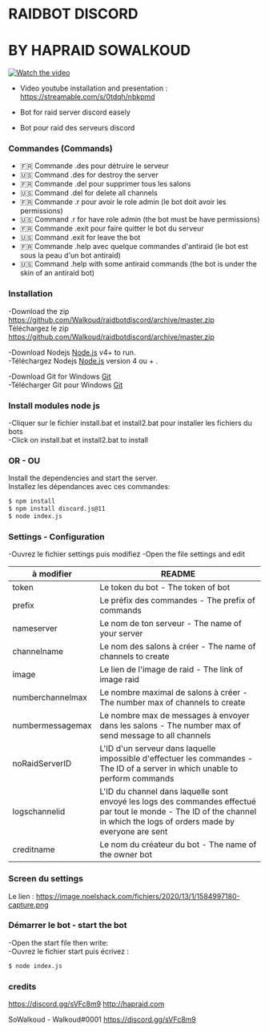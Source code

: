 
# RAIDBOT DISCORD 
# BY HAPRAID SOWALKOUD
[![Watch the video](d)](https://streamable.com/s/0tdqh/nbkpmd)

- Video youtube installation and presentation : https://streamable.com/s/0tdqh/nbkpmd

- Bot for raid server discord easely
- Bot pour raid des serveurs discord
### Commandes (Commands)

  -  🇫🇷 Commande .des pour détruire le serveur
  - 🇺🇸 Command .des for destroy the server
  - 🇫🇷 Commande .del pour supprimer tous les salons
  -  🇺🇸 Command .del for delete all channels
-  🇫🇷 Commande .r pour avoir le role admin (le bot doit avoir les permissions)
- 🇺🇸 Command .r for have role admin (the bot must be have permissions)
-    🇫🇷 Commande .exit pour faire quitter le bot du serveur
-   🇺🇸 Command .exit for leave the bot
-    🇫🇷 Commande .help avec quelque commandes d'antiraid (le bot est  sous la peau d'un bot antiraid)
- 🇺🇸 Command .help with some antiraid commands (the bot is under the skin of an antiraid bot)



### Installation
-Download the zip https://github.com/Walkoud/raidbotdiscord/archive/master.zip <br/>
Téléchargez le zip https://github.com/Walkoud/raidbotdiscord/archive/master.zip

-Download Nodejs [Node.js](https://nodejs.org/) v4+ to run. <br/>
-Téléchargez Nodejs  [Node.js](https://nodejs.org/) version 4 ou + .

-Download Git for Windows [Git](https://git-scm.com/download/win) <br/>
-Télécharger Git pour Windows [Git](https://git-scm.com/download/win) 




### Install modules node js

-Cliquer sur le fichier install.bat et install2.bat pour installer les fichiers du bots <br/>
-Click on install.bat et install2.bat to install 

### OR - OU

Install the dependencies and start the server. <br/>
Installez les dépendances avec ces commandes:

```sh
$ npm install
$ npm install discord.js@11
$ node index.js
```




### Settings - Configuration

-Ouvrez le fichier settings puis modifiez
-Open the file settings and edit

| à modifier | README |
| ------ | ------ |
| token | Le token du bot - The token of bot |
| prefix | Le préfix des commandes - The prefix of commands |
| nameserver | Le nom de ton serveur - The name of your server |
| channelname | Le nom des salons à créer - The name of channels to create |
| image | Le lien de l'image de raid - The link of image raid |
|numberchannelmax | Le nombre maximal de salons à créer - The number max of channels to create |
|numbermessagemax | Le nombre max de messages à envoyer dans les salons - The number max of send message to all channels |
|noRaidServerID | L'ID d'un serveur dans laquelle impossible d'effectuer les commandes - The ID of a server in which unable to perform commands |
|logschannelid | L'ID du channel dans laquelle sont envoyé les logs des commandes effectué par tout le monde - The ID of the channel in which the logs of orders made by everyone are sent |
| creditname| Le nom du créateur du bot - The name of the owner bot |


### Screen du settings
Le lien : https://image.noelshack.com/fichiers/2020/13/1/1584997180-capture.png

### Démarrer le bot - start the bot


-Open the start file then write:<br/>
-Ouvrez le fichier start puis écrivez : 
```sh
$ node index.js
```


### credits
https://discord.gg/sVFc8m9
http://hapraid.com

SoWalkoud - Walkoud#0001
https://discord.gg/sVFc8m9
